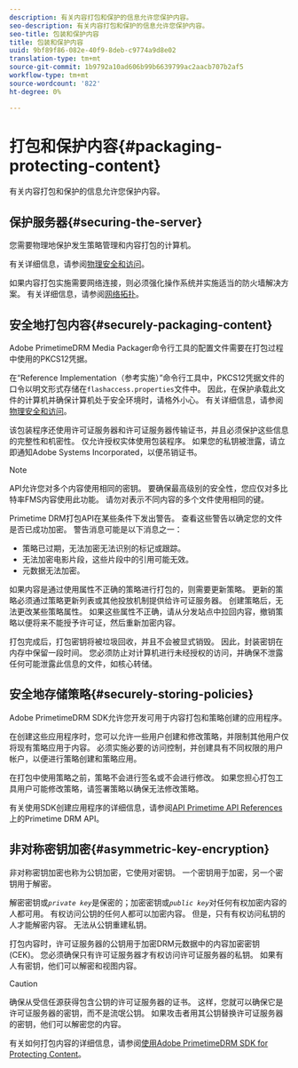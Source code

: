 ```yaml
---
description: 有关内容打包和保护的信息允许您保护内容。
seo-description: 有关内容打包和保护的信息允许您保护内容。
seo-title: 包装和保护内容
title: 包装和保护内容
uuid: 9bf89f86-082e-40f9-8deb-c9774a9d8e02
translation-type: tm+mt
source-git-commit: 1b9792a10ad606b99b6639799ac2aacb707b2af5
workflow-type: tm+mt
source-wordcount: '822'
ht-degree: 0%

---
```



# 打包和保护内容{#packaging-protecting-content}

有关内容打包和保护的信息允许您保护内容。

## 保护服务器{#securing-the-server}

您需要物理地保护发生策略管理和内容打包的计算机。

有关详细信息，请参阅[物理安全和访问](../../secure-deployment-guidelines/physical-sec-and-access.md)。

如果内容打包实施需要网络连接，则必须强化操作系统并实施适当的防火墙解决方案。 有关详细信息，请参阅[网络拓扑](../../secure-deployment-guidelines/overview/network-topology.md)。

## 安全地打包内容{#securely-packaging-content}

Adobe PrimetimeDRM Media Packager命令行工具的配置文件需要在打包过程中使用的PKCS12凭据。

在“Reference Implementation（参考实施）”命令行工具中，PKCS12凭据文件的口令以明文形式存储在`flashaccess.properties`文件中。 因此，在保护承载此文件的计算机并确保计算机处于安全环境时，请格外小心。 有关详细信息，请参阅[物理安全和访问](../../secure-deployment-guidelines/physical-sec-and-access.md)。

该包装程序还使用许可证服务器和许可证服务器传输证书，并且必须保护这些信息的完整性和机密性。 仅允许授权实体使用包装程序。 如果您的私钥被泄露，请立即通知Adobe Systems Incorporated，以便吊销证书。

>[!NOTE]
>
>API允许您对多个内容使用相同的密钥。 要确保最高级别的安全性，您应仅对多比特率FMS内容使用此功能。 请勿对表示不同内容的多个文件使用相同的键。

Primetime DRM打包API在某些条件下发出警告。 查看这些警告以确定您的文件是否已成功加密。 警告消息可能是以下消息之一：

* 策略已过期，无法加密无法识别的标记或跟踪。
* 无法加密电影片段，这些片段中的引用可能无效。
* 元数据无法加密。

如果内容是通过使用属性不正确的策略进行打包的，则需要更新策略。 更新的策略必须通过策略更新列表或其他投放机制提供给许可证服务器。 创建策略后，无法更改某些策略属性。 如果这些属性不正确，请从分发站点中拉回内容，撤销策略以便将来不能授予许可证，然后重新加密内容。

打包完成后，打包密钥将被垃圾回收，并且不会被显式销毁。 因此，封装密钥在内存中保留一段时间。 您必须防止对计算机进行未经授权的访问，并确保不泄露任何可能泄露此信息的文件，如核心转储。

## 安全地存储策略{#securely-storing-policies}

Adobe PrimetimeDRM SDK允许您开发可用于内容打包和策略创建的应用程序。

在创建这些应用程序时，您可以允许一些用户创建和修改策略，并限制其他用户仅将现有策略应用于内容。 必须实施必要的访问控制，并创建具有不同权限的用户帐户，以便进行策略创建和策略应用。

在打包中使用策略之前，策略不会进行签名或不会进行修改。 如果您担心打包工具用户可能修改策略，请签署策略以确保无法修改策略。

有关使用SDK创建应用程序的详细信息，请参阅[API Primetime API References](https://help.adobe.com/en_US/primetime/api/index.html#api-Adobe_Primetime_API_References)上的Primetime DRM API。

## 非对称密钥加密{#asymmetric-key-encryption}

非对称密钥加密也称为公钥加密，它使用对密钥。 一个密钥用于加密，另一个密钥用于解密。

解密密钥或&#x200B;*`private key`*&#x200B;是保密的；加密密钥或&#x200B;*`public key`*&#x200B;对任何有权加密内容的人都可用。 有权访问公钥的任何人都可以加密内容。 但是，只有有权访问私钥的人才能解密内容。 无法从公钥重建私钥。

打包内容时，许可证服务器的公钥用于加密DRM元数据中的内容加密密钥(CEK)。 您必须确保只有许可证服务器才有权访问许可证服务器的私钥。 如果有人有密钥，他们可以解密和视图内容。

>[!CAUTION]
>
>确保从受信任源获得包含公钥的许可证服务器的证书。 这样，您就可以确保它是许可证服务器的密钥，而不是流氓公钥。 如果攻击者用其公钥替换许可证服务器的密钥，他们可以解密您的内容。

有关如何打包内容的详细信息，请参阅[使用Adobe PrimetimeDRM SDK for Protecting Content](https://helpx.adobe.com/content/dam/help/en/primetime/drm/drm_protecting_content.pdf)。